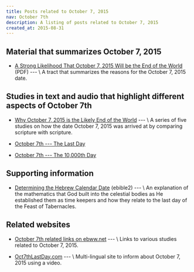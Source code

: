 ```yaml
---
title: Posts related to October 7, 2015
nav: October 7th
description: A listing of posts related to October 7, 2015
created_at: 2015-08-31
---
```

## Material that summarizes October 7, 2015

* [A Strong Likelihood That October 7, 2015 Will be the End of the World](http://ebible2.com/wp-content/uploads/2015/03/strong-likelihood-tract2.pdf) (PDF) --- \\
A tract that summarizes the reasons for the October 7, 2015 date.

## Studies in text and audio that highlight different aspects of October 7th

* [Why October 7, 2015 is the Likely End of the World](/studies/why-october-7-2015-is-the-likely-end-of-the-world/) --- \\
A series of five studies on how the date October 7, 2015 was arrived at by comparing
scripture with scripture.

* [October 7th --- The Last Day](/archives/2015/08/23/october-7th-the-last-day/)

* [October 7th --- The 10,000th Day](/archives/2015/08/09/october-7th-the-10-000th-day/)

## Supporting information

* [Determining the Hebrew Calendar Date](http://ebible2.com/determining-the-hebrew-calendar-date/) (ebible2) --- \\
An explanation of the mathematics that God built into the celestial bodies as
He established them as time keepers and how they relate to the last day of the
Feast of Tabernacles. 

## Related websites

* [October 7th related links on ebww.net](http://ebww.net/october-7-2015-links/) --- \\
Links to various studies related to October 7, 2015.

* [Oct7thLastDay.com](http://oct7thlastday.com) --- \\
Multi-lingual site to inform about October 7, 2015 using a video.

